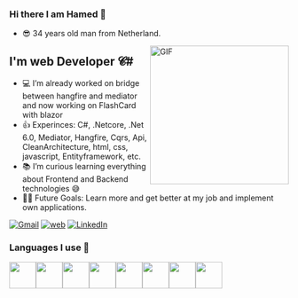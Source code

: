 ### Hi there I am Hamed 👋
- 😎 34 years old man from Netherland.

<img align="right" alt="GIF" height="250px"  src="https://i.imgur.com/9wQrIbR.png" />

## I'm web Developer 𝓒# 
- 💻 I’m already worked on bridge between hangfire and mediator and now working on FlashCard with blazor 
- 👍 Experinces: C#, .Netcore, .Net 6.0, Mediator, Hangfire, Cqrs, Api, CleanArchitecture, html, css, javascript, Entityframework, etc.
- 📚 I’m curious learning everything about Frontend and Backend technologies 😅
- 💪🏼 Future Goals: Learn more and get better at my job and implement own applications.

[![Gmail](https://icons.iconarchive.com/icons/ncrow/mega-pack-1/48/Gmail-icon.png)](mailto:fttcab@gmail.com)
[![web](https://icons.iconarchive.com/icons/simon-cook/xtra-orange/48/HTTP-icon.png)](https://7net.nl)
[![LinkedIn](https://icons.iconarchive.com/icons/designbolts/ios8-style-social/48/Linkedin-icon.png)](https://www.linkedin.com/in/hamed-s-h/)


### Languages I use 📑


<img width="48px" height="48px" style="display: inline;" src="https://www.freeiconspng.com/uploads/c-logo-icon-18.png" /><img width="48px" height="48px" style="display: inline;" src="https://upload.wikimedia.org/wikipedia/commons/thumb/6/61/HTML5_logo_and_wordmark.svg/800px-HTML5_logo_and_wordmark.svg.png" /><img width="48px" height="48px" style="display: inline;" src="https://upload.wikimedia.org/wikipedia/commons/thumb/d/d5/CSS3_logo_and_wordmark.svg/800px-CSS3_logo_and_wordmark.svg.png" /><img width="48px" height="48px" style="display: inline;" src="https://www.smalsresearch.be/wp-content/uploads/2014/07/js5logo.png" /><img width="48px" height="48px" style="display: inline;" src="https://www.delta-n.nl/wp-content/uploads/2018/06/dotnet-core.png" /><img width="48px" height="48px" style="display: inline;" src="https://www.delta-n.nl/wp-content/uploads/2019/10/BrandBlazor_uitgelicht.png" /><img width="48px" height="48px" style="display: inline;" src="https://aspnetboilerplate.com/images/logos/tools/ef.png" /><img width="48px" height="48px" style="display: inline;" src="https://e7.pngegg.com/pngimages/515/909/png-clipart-microsoft-sql-server-computer-servers-database-microsoft-microsoft-sql-server-server-computer.png" />


